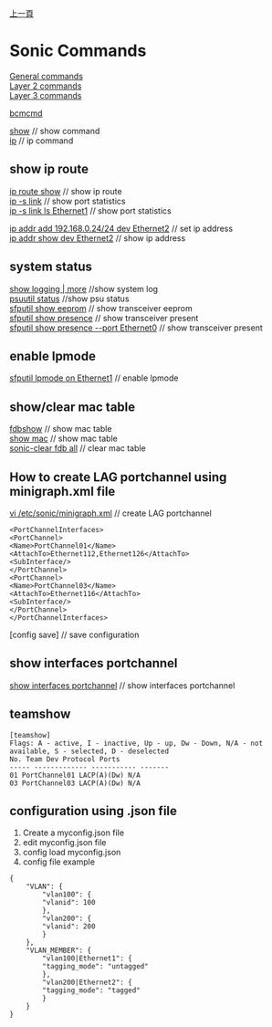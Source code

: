 [上一頁](https://jian-hong-wu.github.io/blog/)

# Sonic Commands

[General commands](https://jian-hong-wu.github.io/blog/sonic_command/general/)  
[Layer 2 commands](https://jian-hong-wu.github.io/blog/sonic_command/layer2/)  
[Layer 3 commands](https://jian-hong-wu.github.io/blog/sonic_command/layer3/)  

[bcmcmd](https://jian-hong-wu.github.io/blog/sonic_commands/bcmcmd/)  

[show](/blog/sonic_commands/show/)    // show command  
[ip](/blog/sonic_commands/ip/)    // ip command  

## show ip route
[ip route show](/blog/sonic_commands/ip/)    // show ip route  
[ip -s link](/blog/sonic_commands/ip/)    // show port statistics  
[ip -s link ls Ethernet1](/blog/sonic_commands/ip/)    // show port statistics  

[ip addr add 192.168.0.24/24 dev Ethernet2](/blog/sonic_commands/ip/)    // set ip address  
[ip addr show dev Ethernet2](/blog/sonic_commands/ip/)    // show ip address  

## system status
[show logging | more](/blog/sonic_commands/logging/)    //show system log  
[psuutil status](/blog/sonic_commands/)    //show psu status  
[sfputil show eeprom](/blog/sonic_commands/)    // show transceiver eeprom  
[sfputil show presence](/blog/sonic_commands/)    // show transceiver present  
[sfputil show presence --port Ethernet0](/blog/sonic_commands/)    // show transceiver present  

## enable lpmode
[sfputil lpmode on Ethernet1](/blog/sonic_commands/)    // enable lpmode  

## show/clear mac table
[fdbshow](/blog/sonic_commands/)    // show mac table  
[show mac](/blog/sonic_commands/)    // show mac table  
[sonic-clear fdb all](/blog/sonic_commands/)    // clear mac table  

## How to create LAG portchannel using minigraph.xml file
[vi /etc/sonic/minigraph.xml](/blog/sonic_commands/)    // create LAG portchannel  
```
<PortChannelInterfaces>
<PortChannel>
<Name>PortChannel01</Name>
<AttachTo>Ethernet112,Ethernet126</AttachTo>
<SubInterface/>
</PortChannel>
<PortChannel>
<Name>PortChannel03</Name>
<AttachTo>Ethernet116</AttachTo>
<SubInterface/>
</PortChannel>
</PortChannelInterfaces>
```
[config save]    // save configuration  

## show interfaces portchannel
[show interfaces portchannel](/blog/sonic_commands/)  // show interfaces portchannel  

## teamshow
```
[teamshow]
Flags: A - active, I - inactive, Up - up, Dw - Down, N/A - not available, S - selected, D - deselected
No. Team Dev Protocol Ports
----- ------------- ----------- -------
01 PortChannel01 LACP(A)(Dw) N/A
03 PortChannel03 LACP(A)(Dw) N/A
```

## configuration using .json file
1. Create a myconfig.json file
2. edit myconfig.json file
3. config load myconfig.json
4. config file example

```
{
    "VLAN": {
        "vlan100": {
        "vlanid": 100
        },
        "vlan200": {
        "vlanid": 200
        }
    },
    "VLAN_MEMBER": {
        "vlan100|Ethernet1": {
        "tagging_mode": "untagged"
        },
        "vlan200|Ethernet2": {
        "tagging_mode": "tagged"
        }
    }
}
```

